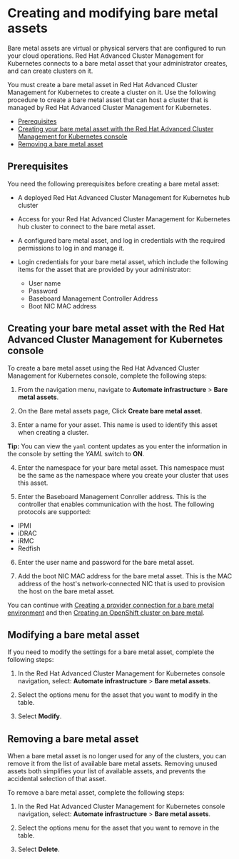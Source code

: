 # Creating and modifying bare metal assets

Bare metal assets are virtual or physical servers that are configured to run your cloud operations. Red Hat Advanced Cluster Management for Kubernetes connects to a bare metal asset that your administrator creates, and can create clusters on it.

You must create a bare metal asset in Red Hat Advanced Cluster Management for Kubernetes to create a cluster on it. Use the following procedure to create a bare metal asset that can host a cluster that is managed by Red Hat Advanced Cluster Management for Kubernetes.

- [Prerequisites](#prerequisites)
- [Creating your bare metal asset with the Red Hat Advanced Cluster Management for Kubernetes console](#creating-your-bare-metal-asset-with-the-red-hat-advanced-cluster-management-for-kubernetes-console)
- [Removing a bare metal asset](#removing-a-bare-metal-asset)
 
## Prerequisites

You need the following prerequisites before creating a bare metal asset:

* A deployed Red Hat Advanced Cluster Management for Kubernetes hub cluster

* Access for your Red Hat Advanced Cluster Management for Kubernetes hub cluster to connect to the bare metal asset.

* A configured bare metal asset, and log in credentials with the required permissions to log in and manage it.

* Login credentials for your bare metal asset, which include the following items for the asset that are provided by your administrator:
  * User name
  * Password
  * Baseboard Management Controller Address
  * Boot NIC MAC address

## Creating your bare metal asset with the Red Hat Advanced Cluster Management for Kubernetes console

To create a bare metal asset using the Red Hat Advanced Cluster Management for Kubernetes console, complete the following steps: 

1. From the navigation menu, navigate to **Automate infrastructure** > **Bare metal assets**.

2. On the Bare metal assets page, Click **Create bare metal asset**.

3. Enter a name for your asset. This name is used to identify this asset when creating a cluster. 

  **Tip:** You can view the `yaml` content updates as you enter the information in the console by setting the *YAML* switch to **ON**. 

4. Enter the namespace for your bare metal asset. This namespace must be the same as the namespace where you create your cluster that uses this asset.

5. Enter the Baseboard Management Conroller address. This is the controller that enables communication with the host. The following protocols are supported: 
  * IPMI
  * iDRAC
  * iRMC
  * Redfish

6. Enter the user name and password for the bare metal asset.

7. Add the boot NIC MAC address for the bare metal asset. This is the MAC address of the host's network-connected NIC that is used to provision the host on the bare metal asset. 

You can continue with [Creating a provider connection for a bare metal environment](cloud_conn_bare.md) and then [Creating an OpenShift cluster on bare metal](create_bare.md).

## Modifying a bare metal asset

If you need to modify the settings for a bare metal asset, complete the following steps:

1. In the Red Hat Advanced Cluster Management for Kubernetes console navigation, select: **Automate infrastructure** > **Bare metal assets**.

2. Select the options menu for the asset that you want to modify in the table.

3. Select **Modify**.

## Removing a bare metal asset

When a bare metal asset is no longer used for any of the clusters, you can remove it from the list of available bare metal assets. Removing unused assets both simplifies your list of available assets, and prevents the accidental selection of that asset.

To remove a bare metal asset, complete the following steps:

1. In the Red Hat Advanced Cluster Management for Kubernetes console navigation, select: **Automate infrastructure** > **Bare metal assets**.

2. Select the options menu for the asset that you want to remove in the table.

3. Select **Delete**.


